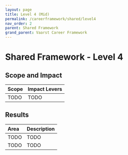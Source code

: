 ```yaml
---
layout: page
title: Level 4 (Mid)
permalink: /careerframework/shared/level4
nav_order: 2
parent: Shared Framework
grand_parent: Vaarst Career Framework
---
```


# Shared Framework - Level 4

## Scope and Impact

| Scope        | Impact Levers     |
|:-------------|:------------------|
| TODO | TODO |

## Results

|Area          | Description       |
|:-------------|:------------------|
| TODO | TODO |
| TODO | TODO |
